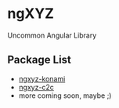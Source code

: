 # ngXYZ
Uncommon Angular Library

## Package List
- [ngxyz-konami](https://ngxyz.github.io/#ngxyz-konami)
- [ngxyz-c2c](https://ngxyz.github.io/#ngxyz-c2c)
- more coming soon, maybe ;)
